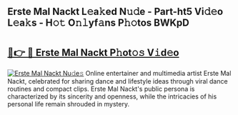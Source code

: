 ## Erste Mal Nackt L𝚎a𝚔ed N𝚞𝚍e - Part-ht5 Vi𝚍𝚎o L𝚎a𝚔s - H𝚘𝚝 O𝚗𝚕yf𝚊ns P𝚑𝚘tos BWKpD

# <h2><a href="http://kf7rhjp.oniu.top/?m=Erste+Mal+Nackt">🔗👉 🔴 Erste Mal Nackt P𝚑ot𝚘𝚜 V𝚒d𝚎o</a></h2>

[![Erste Mal Nackt Nu𝚍e𝚜](https://i.imgur.com/0qMVB7G.gif)](http://kf7rhjp.oniu.top/?m=Erste+Mal+Nackt)
Online entertainer and multimedia artist Erste Mal Nackt, celebrated for sharing dance and lifestyle ideas through viral dance routines and compact clips. Erste Mal Nackt's public persona is characterized by its sincerity and openness, while the intricacies of his personal life remain shrouded in mystery.  

